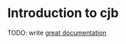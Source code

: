 # Introduction to cjb

TODO: write [great documentation](http://jacobian.org/writing/what-to-write/)
